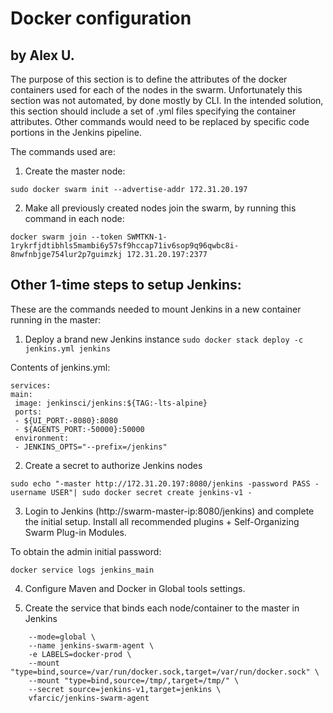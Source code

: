 # Docker configuration
## by Alex U.

The purpose of this section is to define the attributes of the docker containers used for each of the nodes in the swarm. Unfortunately this section was not automated, by done mostly by CLI. In the intended solution, this section should include a set of .yml files specifying the container attributes. Other commands would need to be replaced by specific code portions in the Jenkins pipeline.

The commands used are:

1. Create the master node:

`sudo docker swarm init --advertise-addr 172.31.20.197`

2. Make all previously created nodes join the swarm, by running this command in each node:

`docker swarm join --token SWMTKN-1-1rykrfjdtibhls5mambi6y57sf9hccap71iv6sop9q96qwbc8i-8nwfnbjge754lur2p7guimzkj 172.31.20.197:2377`


## Other 1-time steps to setup Jenkins:
These are the commands needed to mount Jenkins in a new container running in the master:
1. Deploy a brand new Jenkins instance
`sudo docker stack deploy -c jenkins.yml jenkins`

Contents of jenkins.yml:
```version: '3'
services:
main:
 image: jenkinsci/jenkins:${TAG:-lts-alpine}
 ports:
 - ${UI_PORT:-8080}:8080
 - ${AGENTS_PORT:-50000}:50000
 environment:
 - JENKINS_OPTS="--prefix=/jenkins"
```

2. Create a secret to authorize Jenkins nodes 

`sudo echo "-master http://172.31.20.197:8080/jenkins -password PASS -username USER"| sudo docker secret create jenkins-v1 -`

3. Login to Jenkins (http://swarm-master-ip:8080/jenkins) and complete the initial setup. Install all recommended plugins + Self-Organizing Swarm Plug-in Modules.

To obtain the admin initial password:

`docker service logs jenkins_main`

4. Configure Maven and Docker in Global tools settings.

5. Create the service that binds each node/container to the master in Jenkins

```docker service create \
    --mode=global \
    --name jenkins-swarm-agent \
    -e LABELS=docker-prod \
    --mount "type=bind,source=/var/run/docker.sock,target=/var/run/docker.sock" \
    --mount "type=bind,source=/tmp/,target=/tmp/" \
    --secret source=jenkins-v1,target=jenkins \
    vfarcic/jenkins-swarm-agent
```
